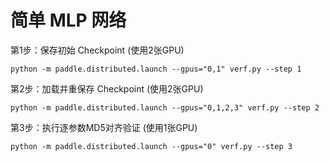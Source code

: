 # 简单 MLP 网络

第1步：保存初始 Checkpoint (使用2张GPU)

```
python -m paddle.distributed.launch --gpus="0,1" verf.py --step 1
```

第2步：加载并重保存 Checkpoint (使用2张GPU)

```
python -m paddle.distributed.launch --gpus="0,1,2,3" verf.py --step 2
```

第3步：执行逐参数MD5对齐验证 (使用1张GPU)

```
python -m paddle.distributed.launch --gpus="0" verf.py --step 3
```
